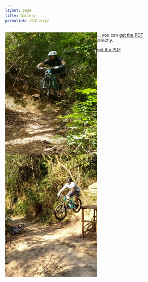 ```yaml
---
layout: page
title: Gallery
permalink: /Gallery/
---
```





<img align="left" width="300" height="400" src="/assets/bike1.jpg">

<img align="left" width="300" height="400" src="/assets/bike2.jpg">

</details>


... you can [get the PDF](/assets/wedin2004.pdf) directly.

[get the PDF](/assets/bike1.jpg)

